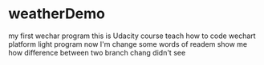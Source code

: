 # weatherDemo
my first wechar program
this is Udacity course teach how to code wechart platform light program
now I'm change some words of readem  show me how difference between two branch
chang didn't see 
